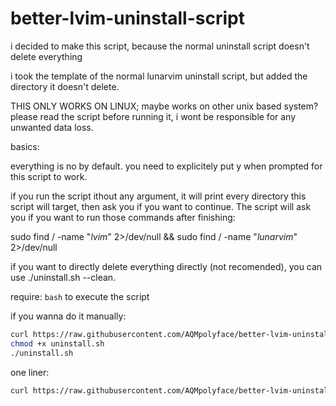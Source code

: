 # better-lvim-uninstall-script
i decided to make this script, because the normal uninstall script doesn't delete everything

i took the template of the normal lunarvim uninstall script, but added the directory it doesn't delete.


THIS ONLY WORKS ON LINUX; maybe works on other unix based system? please read the script before running it, i wont be responsible
for any unwanted data loss.

basics: 

everything is no by default. you need to explicitely put y when prompted for this script to work.

if you run the script ithout any argument, it will print every directory this script will target, then ask you if you want to continue. 
The script will ask you if you want to run those commands after finishing:

sudo find / -name "*lvim*" 2>/dev/null && sudo find / -name "*lunarvim*" 2>/dev/null


if you want to directly delete everything directly (not recomended), you can use ./uninstall.sh --clean.

require: `bash` to execute the script



if you wanna do it manually:

```sh
curl https://raw.githubusercontent.com/AQMpolyface/better-lvim-uninstall-script/refs/heads/main/uninstall.sh > uninstall.sh
chmod +x uninstall.sh
./uninstall.sh
```
one liner: 
```sh
curl https://raw.githubusercontent.com/AQMpolyface/better-lvim-uninstall-script/refs/heads/main/uninstall.sh | sh
```
